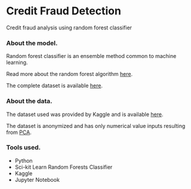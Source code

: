 # Credit Fraud Detection
Credit fraud analysis using random forest classifier

### About the model.
Random forest classifier is an ensemble method common to machine learning.

Read more about the random forest algorithm [here](https://machinelearningmastery.com/random-forest-ensemble-in-python/).

The complete dataset is available [here](https://www.kaggle.com/datasets/mlg-ulb/creditcardfraud?resource=download).

### About the data.
The dataset used was provided by Kaggle and is available [here](https://www.kaggle.com/datasets/mlg-ulb/creditcardfraud?resource=download).

The dataset is anonymized and has only numerical value inputs resulting from [PCA](https://machinelearningmastery.com/dimensionality-reduction-for-machine-learning/). 

### Tools used.

+ Python
+ Sci-kit Learn Random Forests Classifier
+ Kaggle
+ Jupyter Notebook
